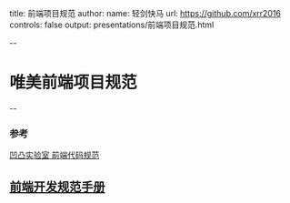 title: 前端项目规范
author:
  name: 轻剑快马
  url: https://github.com/xrr2016
controls: false
output: presentations/前端项目规范.html

--

# 唯美前端项目规范

--

### 参考

[凹凸实验室 前端代码规范](https://guide.aotu.io/)

[前端开发规范手册](http://zhibimo.com/read/Ashu/front-end-style-guide/index.html)
--